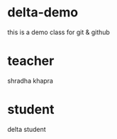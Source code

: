 # delta-demo
this is a demo class for git & github
# teacher
shradha khapra
# student 
delta student
